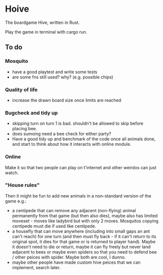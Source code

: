 # Hoive
The boardgame Hive, written in Rust.

Play the game in terminal with cargo run.

## To do
### Mosquito

- have a good playtest and write some tests
- are some fns still used? why? (e.g. possible chips)

### Quality of life
- increase the drawn board size once limits are reached

### Bugcheck and tidy up

- skipping turn on turn 1 is bad. shouldn't be allowed to skip before placing bee.
- does sumoing need a bee check for either party?
- Have a good tidy up and benchmark of the code once all animals done, and start to think about how it interacts with online module.

### Online
Make it so that two people can play on t'internet and other weirdos can just watch.

### "House rules"
Then it might be fun to add new animals in a non-standard version of the game e.g.:

* a centipede that can remove any adjacent (non-flying) animal permanently from that game (but then also dies), maybe also has limited moveset - moves like ladybird but with only 2 moves. Mosquitos copying centipede must die if used like centipede.
* a housefly that can move anywhere (including into small gaps an ant can't reach) for one turn (and then must fly back - if it can't return to its original spot, it dies for that game or is returned to player hand). Maybe it doesn't need to die or return, maybe it can fly freely but never land adjacent to bees or maybe even spiders so that you need to defend bee / other peices with spider. Maybe both are cool, I dunno.
* maybe other people have made custom hive peices that we can implement, search later.

